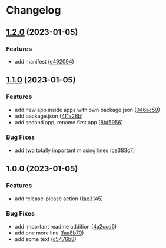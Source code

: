 # Changelog

## [1.2.0](https://github.com/kristianjokela/rel-please-test/compare/v1.1.0...v1.2.0) (2023-01-05)


### Features

* add manifest ([e492094](https://github.com/kristianjokela/rel-please-test/commit/e49209457d7a4f9648d32c35be9654536a2b9897))

## [1.1.0](https://github.com/kristianjokela/rel-please-test/compare/v1.0.0...v1.1.0) (2023-01-05)


### Features

* add new app inside apps with own package.json ([046ac59](https://github.com/kristianjokela/rel-please-test/commit/046ac597a7f926885a623008cde23bb13f213c9e))
* add package.json ([4f1a28b](https://github.com/kristianjokela/rel-please-test/commit/4f1a28ba07dd62447c690b222179ca206abd3b57))
* add second app, rename first app ([8bf5956](https://github.com/kristianjokela/rel-please-test/commit/8bf5956538802b3e0c5cd16314218a3c5225baf2))


### Bug Fixes

* add two totally important missing lines ([ce383c7](https://github.com/kristianjokela/rel-please-test/commit/ce383c740b13f337157fd676da083fadd3561c8b))

## 1.0.0 (2023-01-05)


### Features

* add release-please action ([1ae3145](https://github.com/kristianjokela/rel-please-test/commit/1ae3145c0fc13f18c103d7271ecea4d4fd683caa))


### Bug Fixes

* add important readme addition ([4a2ccd6](https://github.com/kristianjokela/rel-please-test/commit/4a2ccd6f00be1922b7d05e5dceac3f5a952a520d))
* add one more line ([faa8b70](https://github.com/kristianjokela/rel-please-test/commit/faa8b703e8040f0471d97d18a1f1f63b20003db3))
* add some text ([c5476b8](https://github.com/kristianjokela/rel-please-test/commit/c5476b86eb9866cb24626b4bf2b388bf82916649))
